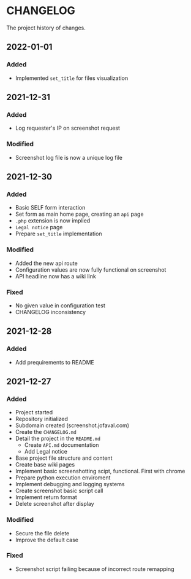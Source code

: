 # CHANGELOG #
The project history of changes.

## 2022-01-01
### Added
- Implemented `set_title` for files visualization

## 2021-12-31
### Added
- Log requester's IP on screenshot request

### Modified
- Screenshot log file is now a unique log file

## 2021-12-30
### Added
- Basic SELF form interaction
- Set form as main home page, creating an `api` page
- `.php` extension is now implied
- `Legal notice` page
- Prepare `set_title` implementation

### Modified
- Added the new api route
- Configuration values are now fully functional on screenshot
- API headline now has a wiki link

### Fixed
- No given value in configuration test
- CHANGELOG inconsistency

## 2021-12-28
### Added
- Add prequirements to README

## 2021-12-27
### Added
- Project started
- Repository initialized
- Subdomain created (screenshot.jofaval.com)
- Create the `CHANGELOG.md`
- Detail the project in the `README.md`
  - Create `API.md` documentation
  - Add Legal notice
- Base project file structure and content
- Create base wiki pages
- Implement basic screenshotting scipt, functional. First with chrome
- Prepare python execution enviroment
- Implement debugging and logging systems
- Create screenshot basic script call
- Implement return format
- Delete screenshot after display

### Modified
- Secure the file delete
- Improve the default case

### Fixed
- Screenshot script failing because of incorrect route remapping